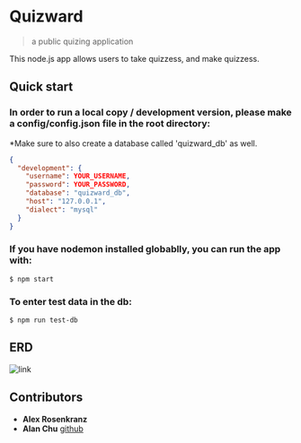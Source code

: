 # Quizward
> a public quizing application

This node.js app allows users to take quizzess, and make quizzess.

## Quick start

### In order to run a local copy / development version, please make a config/config.json file in the root directory:

*Make sure to also create a database called 'quizward_db' as well.
```json
{
  "development": {
    "username": YOUR_USERNAME,
    "password": YOUR_PASSWORD,
    "database": "quizward_db",
    "host": "127.0.0.1",
    "dialect": "mysql"
  }
}
```

### If you have nodemon installed globablly, you can run the app with:
``` shell
$ npm start
```

### To enter test data in the db:
```shell
$ npm run test-db
```

## ERD
![link](.notes/ERD_Diagram_update.png)

## Contributors
* **Alex Rosenkranz** 
* **Alan Chu** [github](https://github.com/thechutrain)
